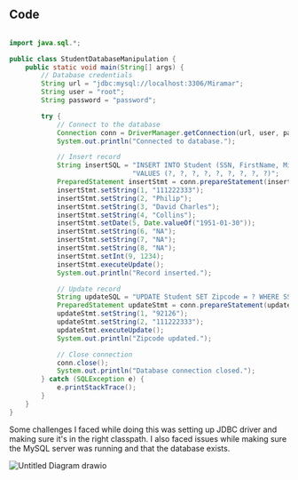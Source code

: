 ## Code

```Java

import java.sql.*;

public class StudentDatabaseManipulation {
    public static void main(String[] args) {
        // Database credentials
        String url = "jdbc:mysql://localhost:3306/Miramar";
        String user = "root";
        String password = "password";

        try {
            // Connect to the database
            Connection conn = DriverManager.getConnection(url, user, password);
            System.out.println("Connected to database.");

            // Insert record
            String insertSQL = "INSERT INTO Student (SSN, FirstName, MiddleName, LastName, DOB, Street, Phone, Zipcode, deptID) " +
                               "VALUES (?, ?, ?, ?, ?, ?, ?, ?, ?)";
            PreparedStatement insertStmt = conn.prepareStatement(insertSQL);
            insertStmt.setString(1, "111222333");
            insertStmt.setString(2, "Philip");
            insertStmt.setString(3, "David Charles");
            insertStmt.setString(4, "Collins");
            insertStmt.setDate(5, Date.valueOf("1951-01-30"));
            insertStmt.setString(6, "NA");
            insertStmt.setString(7, "NA");
            insertStmt.setString(8, "NA");
            insertStmt.setInt(9, 1234);
            insertStmt.executeUpdate();
            System.out.println("Record inserted.");

            // Update record
            String updateSQL = "UPDATE Student SET Zipcode = ? WHERE SSN = ?";
            PreparedStatement updateStmt = conn.prepareStatement(updateSQL);
            updateStmt.setString(1, "92126");
            updateStmt.setString(2, "111222333");
            updateStmt.executeUpdate();
            System.out.println("Zipcode updated.");

            // Close connection
            conn.close();
            System.out.println("Database connection closed.");
        } catch (SQLException e) {
            e.printStackTrace();
        }
    }
}

```

Some challenges I faced while doing this was setting up JDBC driver and making sure it's in the right classpath. I also faced issues while 
making sure the MySQL server was running and that the database exists.





![Untitled Diagram drawio](https://github.com/user-attachments/assets/7d7b87ab-ad2a-499f-93a9-98136d60df60)
